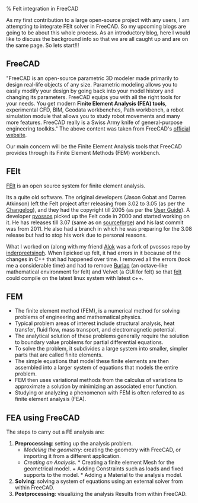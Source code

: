 % Felt integration in FreeCAD

As my first contribution to a large open-source project with any users, I am attempting to integrate FElt solver in FreeCAD.
So my upcoming blogs are going to be about this whole process.
As an introductory blog, here I would like to discuss the background info so that we are all caught up and are on the same page.
So lets start!!!

## FreeCAD

"FreeCAD is an open-source parametric 3D modeler made primarily to design real-life objects of any size. Parametric modeling allows you to easily modify your design by going back into your model history and changing its parameters.
FreeCAD equips you with all the right tools for your needs. You get modern **Finite Element Analysis (FEA) tools**, experimental CFD, BIM, Geodata workbenches, Path workbench, a robot simulation module that allows you to study robot movements and many more features. FreeCAD really is a Swiss Army knife of general-purpose engineering toolkits."
The above content was taken from FreeCAD's [official website](https://www.freecadweb.org/).

Our main concern will be the Finite Element Analysis tools that FreeCAD provides through its Finite Element Methods (FEM) workbench.

## FElt

[FElt](http://felt.sourceforge.net/) is an open source system for finite element analysis. 

Its a quite old software. The original developers (Jason Gobat and Darren Atkinson) left the Felt project after releasing from 3.02 to 3.05 (as per the [Changelog](https://github.com/Sudhanshu-Dubey14/felt/blob/experiment/CHANGELOG)), and they had the copyright till 2005 (as per the [User Guide](https://github.com/Sudhanshu-Dubey14/Burlap/blob/master/doc/felt.pdf)).
A developer [pvossos](https://github.com/pvossos) picked up the Felt code in 2000 and started working on it. He has releases till 3.07 (same as on [sourceforge](https://sourceforge.net/projects/felt/files/FElt/)) and his last commit was from 2011. He also had a branch in which he was preparing for the 3.08 release but had to stop his work due to personal reasons.

What I worked on (along with my friend [Alok](https://github.com/AkMecha) was a fork of pvossos repo by [inderpreetsingh](https://github.com/inderpreetsingh). When I picked up felt, it had errors in it because of the changes in C++ that had happened over time. I removed all the errors (took me a considerable time) and had to remove [Burlap](https://github.com/Sudhanshu-Dubey14/Burlap) (an octave-like mathematical environment for felt) and Velvet (a GUI for felt) so that [felt](https://github.com/Sudhanshu-Dubey14/felt) could compile on the latest linux system with latest c++.

## FEM

- The finite element method (FEM), is a numerical method for solving problems of engineering and mathematical physics. 
- Typical problem areas of interest include structural analysis, heat transfer, fluid flow, mass transport, and electromagnetic potential. 
- The analytical solution of these problems generally require the solution to boundary value problems for partial differential equations.
- To solve the problem, it subdivides a large system into smaller, simpler parts that are called finite elements. 
- The simple equations that model these finite elements are then assembled into a larger system of equations that models the entire problem.
- FEM then uses variational methods from the calculus of variations to approximate a solution by minimizing an associated error function.
- Studying or analyzing a phenomenon with FEM is often referred to as finite element analysis (FEA).

## FEA using FreeCAD

The steps to carry out a FE analysis are:

1. **Preprocessing**: setting up the analysis problem.
   - *Modeling the geometry*: creating the geometry with FreeCAD, or importing it from a different application.
   - *Creating an Analysis*.
            * Creating a finite element Mesh for the geometrical model.
            + Adding Constraints such as loads and fixed supports to the model.
            * Adding a Material to the analysis model.
1. **Solving**: solving a system of equations using an external solver from within FreeCAD.
1. **Postprocessing**: visualizing the analysis Results from within FreeCAD.

